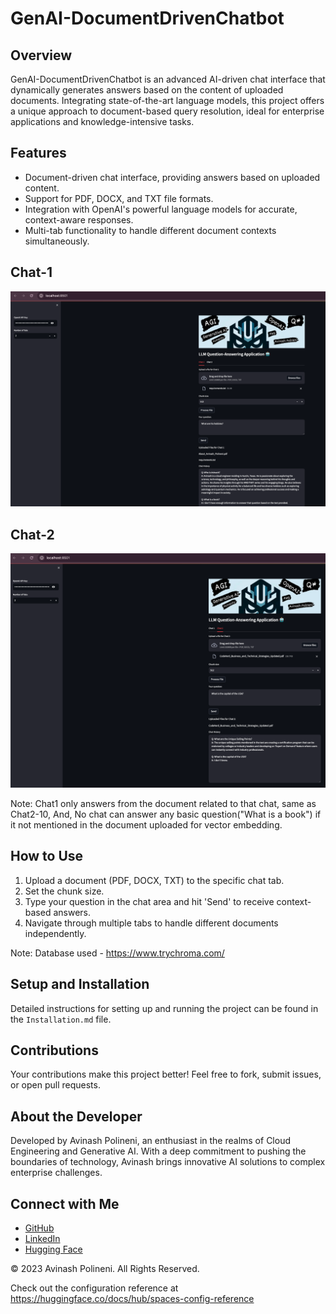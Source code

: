 # GenAI-DocumentDrivenChatbot

## Overview
GenAI-DocumentDrivenChatbot is an advanced AI-driven chat interface that dynamically generates answers based on the content of uploaded documents. Integrating state-of-the-art language models, this project offers a unique approach to document-based query resolution, ideal for enterprise applications and knowledge-intensive tasks.

## Features
- Document-driven chat interface, providing answers based on uploaded content.
- Support for PDF, DOCX, and TXT file formats.
- Integration with OpenAI's powerful language models for accurate, context-aware responses.
- Multi-tab functionality to handle different document contexts simultaneously.

## Chat-1
![image1](https://github.com/polineniavinash/GenAI-DocumentDrivenChatbot/blob/master/image1.png)

## Chat-2
![image2](https://github.com/polineniavinash/GenAI-DocumentDrivenChatbot/blob/master/image2.png)

Note: Chat1 only answers from the document related to that chat, same as Chat2-10, And, No chat can answer any basic question("What is a book") if it not mentioned in the document uploaded for vector embedding.

## How to Use
1. Upload a document (PDF, DOCX, TXT) to the specific chat tab.
2. Set the chunk size.
3. Type your question in the chat area and hit 'Send' to receive context-based answers.
4. Navigate through multiple tabs to handle different documents independently.

Note: Database used - https://www.trychroma.com/

## Setup and Installation
Detailed instructions for setting up and running the project can be found in the `Installation.md` file.

## Contributions
Your contributions make this project better! Feel free to fork, submit issues, or open pull requests.

## About the Developer
Developed by Avinash Polineni, an enthusiast in the realms of Cloud Engineering and Generative AI. With a deep commitment to pushing the boundaries of technology, Avinash brings innovative AI solutions to complex enterprise challenges.

## Connect with Me
- [GitHub](https://github.com/polineniavinash)
- [LinkedIn](https://linkedin.com/in/avinash-polineni/)
- [Hugging Face](https://huggingface.co/AvinashPolineni)

© 2023 Avinash Polineni. All Rights Reserved.

Check out the configuration reference at https://huggingface.co/docs/hub/spaces-config-reference
